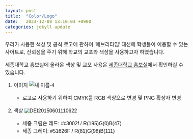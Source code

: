```yaml
---
layout: post
title:  "Color/Logo"
date:   2023-12-08 13:10:03 +0900
categories: jekyll update
---
```


<link rel="preconnect" href="https://fonts.googleapis.com">
<link rel="preconnect" href="https://fonts.gstatic.com" crossorigin>
<link href="https://fonts.googleapis.com/css2?family=Nanum+Gothic:wght@400;700;800&display=swap" rel="stylesheet">
<style>
  @import url('https://fonts.googleapis.com/css2?family=Nanum+Gothic:wght@400;700;800&display=swap');
</style>

<style type="text/css" media="screen">
    body {
        font-family: 'Nanum Gothic', sans-serif !important;
        font-size: 16px;
    }
</style>

우리가 사용한 색상 및 공식 로고에 관하여 '에브리타임' 대신에 학생들이 이용할 수 있는 사이트로, 신뢰성을 주기 위해 학교의 교포와 색상을 사용하고자 하였습니다.

세종대학교 홍보실에 올라온 색상 및 교포 사용은 [세종대학교 홍보실][link1]에서 확인하실 수 있습니다.

1. 이미지
   ![새 이름-4](https://github.com/day024/FALLEN-web/assets/92675692/843da063-0cf8-4e8a-842d-ffc4a90924f4)

   - 로고로 사용하기 위하여 CMYK를 RGB 색상으로 변경 및 PNG 확장자 변경


2. 색상
   ![DEI20150601110622](https://github.com/day024/FALLEN-web/assets/92675692/03db504a-3b9a-49d7-a896-cae1880a60e9)
   - 세종 크림슨 레드: #c3002f / R(195)G(0)B(47)
   - 세종 그레이: #51626F / R(81)G(98)B(111)

[link1]: http://www.sejongpr.ac.kr/contents/pr/cor/basicelement.html
